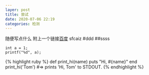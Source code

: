 ```yaml
---
layer: post
title: 尝试
date: 2020-07-06 22:19
categories: 检测
---
```

随便写点什么
附上一个链接[百度][baidu]
sfcaiz
#ddd
##ssss

```
int a = 1;
printf("%d", a);
```

{% highlight ruby %}
def print_hi(name)
  puts "Hi, #{name}"
end
print_hi('Tom')
#=> prints 'Hi, Tom' to STDOUT.
{% endhighlight %}

[baidu]: www.baidu.com